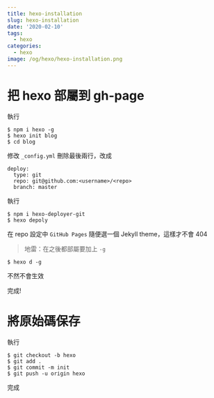 ```yaml
---
title: hexo-installation
slug: hexo-installation
date: '2020-02-10'
tags:
  - hexo
categories:
  - hexo
image: /og/hexo/hexo-installation.png
---
```


# 把 hexo 部屬到 gh-page

執行

```
$ npm i hexo -g
$ hexo init blog
$ cd blog
```

修改 `_config.yml` 刪除最後兩行，改成

```
deploy:
  type: git
  repo: git@github.com:<username>/<repo>
  branch: master
```

執行

```
$ npm i hexo-deployer-git
$ hexo depoly
```

在 repo 設定中 `GitHub Pages` 隨便選一個 Jekyll theme，這樣才不會 404

> 地雷：在之後都部屬要加上 `-g`

```
$ hexo d -g
```

不然不會生效

完成!

# 將原始碼保存

執行

```
$ git checkout -b hexo
$ git add .
$ git commit -m init
$ git push -u origin hexo
```

完成

